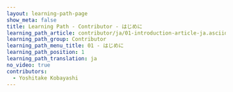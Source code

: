 ```yaml
---
layout: learning-path-page
show_meta: false
title: Learning Path - Contributor - はじめに
learning_path_article: contributor/ja/01-introduction-article-ja.asciidoc
learning_path_group: Contributor
learning_path_menu_title: 01 - はじめに
learning_path_position: 1
learning_path_translation: ja
no_video: true
contributors:
  - Yoshitake Kobayashi
---
```

<!--- This file autogenerated from https://github.com/InnerSourceCommons/InnerSourceLearningPath/blob/master/scripts/generate_learning_path_markdown.js -->